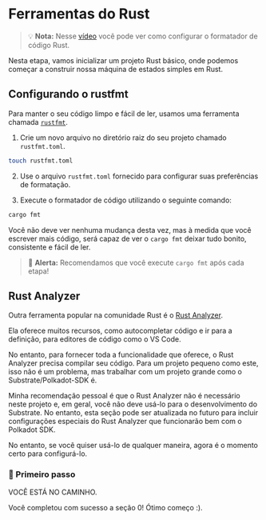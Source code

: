 # Ferramentas do Rust

> 💡 **Nota:** Nesse [vídeo](https://youtu.be/wvwNxmah3-c?si=Ta0PhkTdJPMTnmEx) você pode ver como configurar o formatador de código Rust.

Nesta etapa, vamos inicializar um projeto Rust básico, onde podemos começar a construir nossa máquina de estados simples em Rust.

## Configurando o rustfmt

Para manter o seu código limpo e fácil de ler, usamos uma ferramenta chamada [`rustfmt`](https://github.com/rust-lang/rustfmt).

1. Crie um novo arquivo no diretório raiz do seu projeto chamado `rustfmt.toml`.

```bash
touch rustfmt.toml
```

2. Use o arquivo `rustfmt.toml` fornecido para configurar suas preferências de formatação.

3. Execute o formatador de código utilizando o seguinte comando:

```bash
cargo fmt
```

Você não deve ver nenhuma mudança desta vez, mas à medida que você escrever mais código, será capaz de ver o `cargo fmt` deixar tudo bonito, consistente e fácil de ler.

> 🚨 **Alerta:** Recomendamos que você execute `cargo fmt` após cada etapa!

## Rust Analyzer

Outra ferramenta popular na comunidade Rust é o [Rust Analyzer](https://rust-analyzer.github.io/).

Ela oferece muitos recursos, como autocompletar código e ir para a definição, para editores de código como o VS Code.

No entanto, para fornecer toda a funcionalidade que oferece, o Rust Analyzer precisa compilar seu código. Para um projeto pequeno como este, isso não é um problema, mas trabalhar com um projeto grande como o Substrate/Polkadot-SDK é.

Minha recomendação pessoal é que o Rust Analyzer não é necessário neste projeto e, em geral, você não deve usá-lo para o desenvolvimento do Substrate. No entanto, esta seção pode ser atualizada no futuro para incluir configurações especiais do Rust Analyzer que funcionarão bem com o Polkadot SDK.

No entanto, se você quiser usá-lo de qualquer maneira, agora é o momento certo para configurá-lo.

### 🎉 Primeiro passo

VOCÊ ESTÁ NO CAMINHO.

Você completou com sucesso a seção 0! Ótimo começo :).